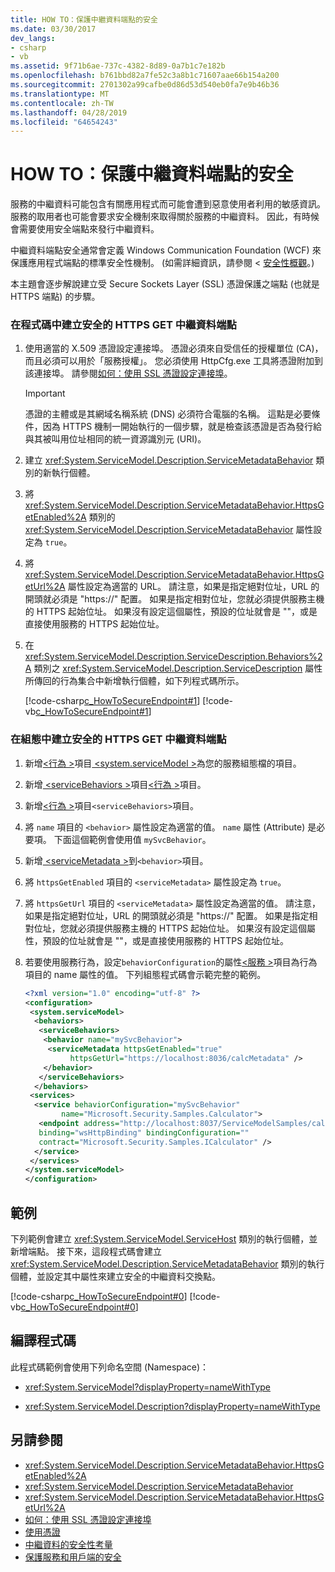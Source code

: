 ```yaml
---
title: HOW TO：保護中繼資料端點的安全
ms.date: 03/30/2017
dev_langs:
- csharp
- vb
ms.assetid: 9f71b6ae-737c-4382-8d89-0a7b1c7e182b
ms.openlocfilehash: b761bbd82a7fe52c3a8b1c71607aae66b154a200
ms.sourcegitcommit: 2701302a99cafbe0d86d53d540eb0fa7e9b46b36
ms.translationtype: MT
ms.contentlocale: zh-TW
ms.lasthandoff: 04/28/2019
ms.locfileid: "64654243"
---
```

# <a name="how-to-secure-metadata-endpoints"></a>HOW TO：保護中繼資料端點的安全
服務的中繼資料可能包含有關應用程式而可能會遭到惡意使用者利用的敏感資訊。 服務的取用者也可能會要求安全機制來取得關於服務的中繼資料。 因此，有時候會需要使用安全端點來發行中繼資料。  
  
 中繼資料端點安全通常會定義 Windows Communication Foundation (WCF) 來保護應用程式端點的標準安全性機制。 (如需詳細資訊，請參閱 <<c0> [ 安全性概觀](../../../../docs/framework/wcf/feature-details/security-overview.md)。)  
  
 本主題會逐步解說建立受 Secure Sockets Layer (SSL) 憑證保護之端點 (也就是 HTTPS 端點) 的步驟。  
  
### <a name="to-create-a-secure-https-get-metadata-endpoint-in-code"></a>在程式碼中建立安全的 HTTPS GET 中繼資料端點  
  
1. 使用適當的 X.509 憑證設定連接埠。 憑證必須來自受信任的授權單位 (CA)，而且必須可以用於「服務授權」。 您必須使用 HttpCfg.exe 工具將憑證附加到該連接埠。 請參閱[如何：使用 SSL 憑證設定連接埠](../../../../docs/framework/wcf/feature-details/how-to-configure-a-port-with-an-ssl-certificate.md)。  
  
    > [!IMPORTANT]
    >  憑證的主體或是其網域名稱系統 (DNS) 必須符合電腦的名稱。 這點是必要條件，因為 HTTPS 機制一開始執行的一個步驟，就是檢查該憑證是否為發行給與其被叫用位址相同的統一資源識別元 (URI)。  
  
2. 建立 <xref:System.ServiceModel.Description.ServiceMetadataBehavior> 類別的新執行個體。  
  
3. 將 <xref:System.ServiceModel.Description.ServiceMetadataBehavior.HttpsGetEnabled%2A> 類別的 <xref:System.ServiceModel.Description.ServiceMetadataBehavior> 屬性設定為 `true`。  
  
4. 將 <xref:System.ServiceModel.Description.ServiceMetadataBehavior.HttpsGetUrl%2A> 屬性設定為適當的 URL。 請注意，如果是指定絕對位址，URL 的開頭就必須是 "https://" 配置。 如果是指定相對位址，您就必須提供服務主機的 HTTPS 起始位址。 如果沒有設定這個屬性，預設的位址就會是 ""，或是直接使用服務的 HTTPS 起始位址。  
  
5. 在 <xref:System.ServiceModel.Description.ServiceDescription.Behaviors%2A> 類別之 <xref:System.ServiceModel.Description.ServiceDescription> 屬性所傳回的行為集合中新增執行個體，如下列程式碼所示。  
  
     [!code-csharp[c_HowToSecureEndpoint#1](../../../../samples/snippets/csharp/VS_Snippets_CFX/c_howtosecureendpoint/cs/source.cs#1)]
     [!code-vb[c_HowToSecureEndpoint#1](../../../../samples/snippets/visualbasic/VS_Snippets_CFX/c_howtosecureendpoint/vb/source.vb#1)]  
  
### <a name="to-create-a-secure-https-get-metadata-endpoint-in-configuration"></a>在組態中建立安全的 HTTPS GET 中繼資料端點  
  
1. 新增[\<行為 >](../../../../docs/framework/configure-apps/file-schema/wcf/behaviors.md)項目[ \<system.serviceModel >](../../../../docs/framework/configure-apps/file-schema/wcf/system-servicemodel.md)為您的服務組態檔的項目。  
  
2. 新增[ \<serviceBehaviors >](../../../../docs/framework/configure-apps/file-schema/wcf/servicebehaviors.md)項目[\<行為 >](../../../../docs/framework/configure-apps/file-schema/wcf/behaviors.md)項目。  
  
3. 新增[\<行為 >](../../../../docs/framework/configure-apps/file-schema/wcf/behavior-of-servicebehaviors.md)項目`<serviceBehaviors>`項目。  
  
4. 將 `name` 項目的 `<behavior>` 屬性設定為適當的值。 `name` 屬性 (Attribute) 是必要項。 下面這個範例會使用值 `mySvcBehavior`。  
  
5. 新增[ \<serviceMetadata >](../../../../docs/framework/configure-apps/file-schema/wcf/servicemetadata.md)到`<behavior>`項目。  
  
6. 將 `httpsGetEnabled` 項目的 `<serviceMetadata>` 屬性設定為 `true`。  
  
7. 將 `httpsGetUrl` 項目的 `<serviceMetadata>` 屬性設定為適當的值。 請注意，如果是指定絕對位址，URL 的開頭就必須是 "https://" 配置。 如果是指定相對位址，您就必須提供服務主機的 HTTPS 起始位址。 如果沒有設定這個屬性，預設的位址就會是 ""，或是直接使用服務的 HTTPS 起始位址。  
  
8. 若要使用服務行為，設定`behaviorConfiguration`的屬性[\<服務 >](../../../../docs/framework/configure-apps/file-schema/wcf/service.md)項目為行為項目的 name 屬性的值。 下列組態程式碼會示範完整的範例。  
  
    ```xml  
    <?xml version="1.0" encoding="utf-8" ?>  
    <configuration>  
     <system.serviceModel>  
      <behaviors>  
       <serviceBehaviors>  
        <behavior name="mySvcBehavior">  
         <serviceMetadata httpsGetEnabled="true"   
              httpsGetUrl="https://localhost:8036/calcMetadata" />  
        </behavior>  
       </serviceBehaviors>  
      </behaviors>  
     <services>  
      <service behaviorConfiguration="mySvcBehavior"   
            name="Microsoft.Security.Samples.Calculator">  
       <endpoint address="http://localhost:8037/ServiceModelSamples/calculator"  
       binding="wsHttpBinding" bindingConfiguration=""     
       contract="Microsoft.Security.Samples.ICalculator" />  
      </service>  
     </services>  
    </system.serviceModel>  
    </configuration>  
    ```  
  
## <a name="example"></a>範例  
 下列範例會建立 <xref:System.ServiceModel.ServiceHost> 類別的執行個體，並新增端點。 接下來，這段程式碼會建立 <xref:System.ServiceModel.Description.ServiceMetadataBehavior> 類別的執行個體，並設定其中屬性來建立安全的中繼資料交換點。  
  
 [!code-csharp[c_HowToSecureEndpoint#0](../../../../samples/snippets/csharp/VS_Snippets_CFX/c_howtosecureendpoint/cs/source.cs#0)]
 [!code-vb[c_HowToSecureEndpoint#0](../../../../samples/snippets/visualbasic/VS_Snippets_CFX/c_howtosecureendpoint/vb/source.vb#0)]  
  
## <a name="compiling-the-code"></a>編譯程式碼  
 此程式碼範例會使用下列命名空間 (Namespace)：  
  
- <xref:System.ServiceModel?displayProperty=nameWithType>  
  
- <xref:System.ServiceModel.Description?displayProperty=nameWithType>  
  
## <a name="see-also"></a>另請參閱

- <xref:System.ServiceModel.Description.ServiceMetadataBehavior.HttpsGetEnabled%2A>
- <xref:System.ServiceModel.Description.ServiceMetadataBehavior>
- <xref:System.ServiceModel.Description.ServiceMetadataBehavior.HttpsGetUrl%2A>
- [如何：使用 SSL 憑證設定連接埠](../../../../docs/framework/wcf/feature-details/how-to-configure-a-port-with-an-ssl-certificate.md)
- [使用憑證](../../../../docs/framework/wcf/feature-details/working-with-certificates.md)
- [中繼資料的安全性考量](../../../../docs/framework/wcf/feature-details/security-considerations-with-metadata.md)
- [保護服務和用戶端的安全](../../../../docs/framework/wcf/feature-details/securing-services-and-clients.md)
